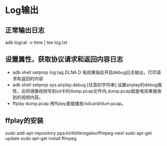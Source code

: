 # Log输出

## 正常输出日志

adb logcat -v time | tee log.txt

## 设置属性，获取协议请求和返回内容日志

* adb shell setprop log.tag.DLNA D 电视果端会开启debug日志输出，打印请求和返回的内容
* adb shell setprop sys.airplay.debug [任意的字符串] 设置airplay的debug属性，会将镜像视频写到sd卡的dump.pcap文件内,dump.pcap就是电视果接收到的视频内容。
* ffplay dump.pcap 用ffplay直接播放/sdcard/dum.pcap。

## ffplay的安装

sudo add-apt-repository ppa:kirillshkrogalev/ffmpeg-next
sudo apt-get update
sudo apt-get install ffmpeg
